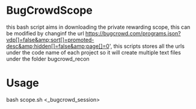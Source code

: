# BugCrowdScope
this bash script aims in downloading the private rewarding scope, this can be modified by changinf the url https://bugcrowd.com/programs.json?vdp[]=false&amp;sort[]=promoted-desc&amp;hidden[]=false&amp;page[]=0', this scripts stores all the urls under the code name of each project so it will create multiple text files under the folder bugcrowd_recon 
# Usage 
bash scope.sh <_bugcrowd_session>
